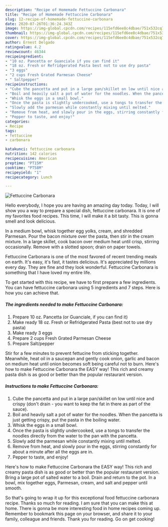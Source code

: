 ```yaml
---
description: "Recipe of Homemade Fettuccine Carbonara"
title: "Recipe of Homemade Fettuccine Carbonara"
slug: 12-recipe-of-homemade-fettuccine-carbonara
date: 2020-07-26T01:36:24.343Z
image: https://img-global.cpcdn.com/recipes/115efd6ee8c4dbae/751x532cq70/fettuccine-carbonara-recipe-main-photo.jpg
thumbnail: https://img-global.cpcdn.com/recipes/115efd6ee8c4dbae/751x532cq70/fettuccine-carbonara-recipe-main-photo.jpg
cover: https://img-global.cpcdn.com/recipes/115efd6ee8c4dbae/751x532cq70/fettuccine-carbonara-recipe-main-photo.jpg
author: Ernest Delgado
ratingvalue: 4.2
reviewcount: 46344
recipeingredient:
- "10 oz. Pancetta or Guanciale if you can find it"
- "18 oz. Fresh or Refridgerated Pasta best not to use dry pasta"
- "3 eggs"
- "2 cups Fresh Grated Parmesan Cheese"
- " Saltpepper"
recipeinstructions:
- "Cube the pancetta and put in a large pan/skillet on low until nice and crispy (don&#39;t drain - you want to keep the fat in there as part of the sauce)."
- "Boil and heavily salt a pot of water for the noodles. When the pancetta is just getting crispy, put the pasta in the boiling water."
- "Whisk the eggs in a small bowl."
- "Once the pasta is slightly undercooked, use a tongs to transfer the noodles directly from the water to the pan with the pancetta."
- "Slowly add the parmesan while constantly mixing until melted."
- "Remove from heat, and slowly pour in the eggs, stirring constantly for about a minute after all the eggs are in."
- "Pepper to taste, and enjoy!"
categories:
- Recipe
tags:
- fettuccine
- carbonara

katakunci: fettuccine carbonara 
nutrition: 142 calories
recipecuisine: American
preptime: "PT15M"
cooktime: "PT58M"
recipeyield: "1"
recipecategory: Lunch

---
```



![Fettuccine Carbonara](https://img-global.cpcdn.com/recipes/115efd6ee8c4dbae/751x532cq70/fettuccine-carbonara-recipe-main-photo.jpg)

Hello everybody, I hope you are having an amazing day today. Today, I will show you a way to prepare a special dish, fettuccine carbonara. It is one of my favorites food recipes. This time, I will make it a bit tasty. This is gonna smell and look delicious.

In a medium bowl, whisk together egg yolks, cream, and shredded Parmesan. Pour the bacon mixture over the pasta, then stir in the cream mixture. In a large skillet, cook bacon over medium heat until crisp, stirring occasionally. Remove with a slotted spoon; drain on paper towels.

Fettuccine Carbonara is one of the most favored of recent trending meals on earth. It's easy, it's fast, it tastes delicious. It's appreciated by millions every day. They are fine and they look wonderful. Fettuccine Carbonara is something that I have loved my entire life.


To get started with this recipe, we have to first prepare a few ingredients. You can have fettuccine carbonara using 5 ingredients and 7 steps. Here is how you can achieve that.

<!--inarticleads1-->

##### The ingredients needed to make Fettuccine Carbonara:

1. Prepare 10 oz. Pancetta (or Guanciale, if you can find it)
1. Make ready 18 oz. Fresh or Refridgerated Pasta (best not to use dry pasta)
1. Make ready 3 eggs
1. Prepare 2 cups Fresh Grated Parmesan Cheese
1. Prepare  Salt/pepper


Stir for a few minutes to prevent fettucine from sticking together. Meanwhile, heat oil in a saucepan and gently cook onion, garlic and bacon on medium heat until onion becomes soft being careful not to burn. Here&#39;s how to make Fettuccine Carbonara the EASY way! This rich and creamy pasta dish is as good or better than the popular restaurant version. 

<!--inarticleads2-->

##### Instructions to make Fettuccine Carbonara:

1. Cube the pancetta and put in a large pan/skillet on low until nice and crispy (don&#39;t drain - you want to keep the fat in there as part of the sauce).
1. Boil and heavily salt a pot of water for the noodles. When the pancetta is just getting crispy, put the pasta in the boiling water.
1. Whisk the eggs in a small bowl.
1. Once the pasta is slightly undercooked, use a tongs to transfer the noodles directly from the water to the pan with the pancetta.
1. Slowly add the parmesan while constantly mixing until melted.
1. Remove from heat, and slowly pour in the eggs, stirring constantly for about a minute after all the eggs are in.
1. Pepper to taste, and enjoy!


Here&#39;s how to make Fettuccine Carbonara the EASY way! This rich and creamy pasta dish is as good or better than the popular restaurant version. Bring a large pot of salted water to a boil. Drain and return to the pot. In a bowl, mix together eggs, Parmesan, cream, and salt and pepper until smooth. 

So that's going to wrap it up for this exceptional food fettuccine carbonara recipe. Thanks so much for reading. I am sure that you can make this at home. There is gonna be more interesting food in home recipes coming up. Remember to bookmark this page on your browser, and share it to your family, colleague and friends. Thank you for reading. Go on get cooking!
